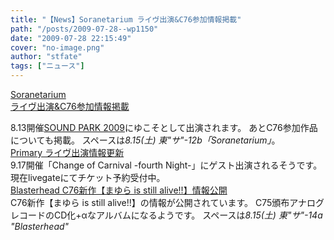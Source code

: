 ```yaml
---
title: "【News】Soranetarium ライヴ出演&C76参加情報掲載"
path: "/posts/2009-07-28--wp1150"
date: "2009-07-28 22:15:49"
cover: "no-image.png"
author: "stfate"
tags: ["ニュース"]
---
```


<style type="text/css">
<!--
p {white-space: pre-wrap};
-->
</style>

<a class="topics" href="http://soranetarium.com/" target="_blank">Soranetarium ライヴ出演&C76参加情報掲載</a>
<div class="news">8.13開催<a href="http://sound-park.net/index2.html" target="_blank">SOUND PARK 2009</a>にゆこそとして出演されます。
あとC76参加作品についても掲載。
スペースは<em>8.15(土) 東"サ"-12b「Soranetarium」</em>。</div>
<a class="topics" href="http://primary-yuiko.com/" target="_blank">Primary ライヴ出演情報更新</a>
<div class="news">9.17開催「Change of Carnival -fourth Night-」にゲスト出演されるそうです。
現在livegateにてチケット予約受付中。</div>
<a class="topics" href="http://www.blasterhead.com/" target="_blank">Blasterhead C76新作【まゆら is still alive!!】情報公開</a>
<div class="news">C76新作【まゆら is still alive!!】の情報が公開されています。
C75頒布アナログレコードのCD化+αなアルバムになるようです。
スペースは<em>8.15(土) 東"サ"-14a "Blasterhead"</em></div>
